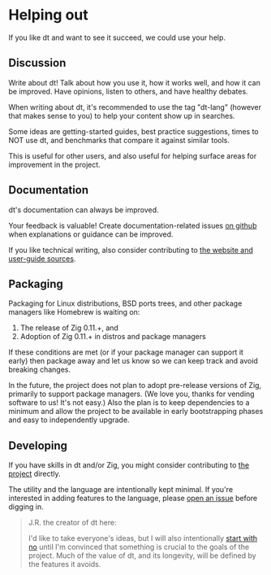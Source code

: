 # Helping out

If you like dt and want to see it succeed, we could use your help.

## Discussion

Write about dt! Talk about how you use it, how it works well, and how it can
be improved. Have opinions, listen to others, and have healthy debates.

When writing about dt, it's recommended to use the tag "dt-lang" (however that
makes sense to you) to help your content show up in searches.

Some ideas are getting-started guides, best practice suggestions, times to NOT
use dt, and benchmarks that compare it against similar tools.

This is useful for other users, and also useful for helping surface areas for
improvement in the project.

## Documentation

dt's documentation can always be improved.

Your feedback is valuable! Create documentation-related issues
[on github](https://github.com/so-dang-cool/dt/issues) when explanations or
guidance can be improved.

If you like technical writing, also consider contributing to
[the website and user-guide sources](https://github.com/so-dang-cool/dt/tree/gh-pages).

## Packaging

Packaging for Linux distributions, BSD ports trees, and other package managers
like Homebrew is waiting on:

1. The release of Zig 0.11.+, and
2. Adoption of Zig 0.11.+ in distros and package managers

If these conditions are met (or if your package manager can support it early)
then package away and let us know so we can keep track and avoid breaking
changes.

In the future, the project does not plan to adopt pre-release versions of
Zig, primarily to support package managers. (We love you, thanks for vending
software to us! It's not easy.) Also the plan is to keep dependencies to a
minimum and allow the project to be available in early bootstrapping phases
and easy to independently upgrade.

## Developing

If you have skills in dt and/or Zig, you might consider contributing to
[the project](https://github.com/so-dang-cool/dt) directly.

The utility and the language are intentionally kept minimal. If you're
interested in adding features to the language, please
[open an issue](https://github.com/so-dang-cool/dt/issues) before digging in.

> J.R. the creator of dt here:
>
> I'd like to take everyone's ideas, but I will also intentionally
[start with no](https://basecamp.com/gettingreal/05.3-start-with-no) until I'm
convinced that something is crucial to the goals of the project. Much of the
value of dt, and its longevity, will be defined by the features it avoids.

